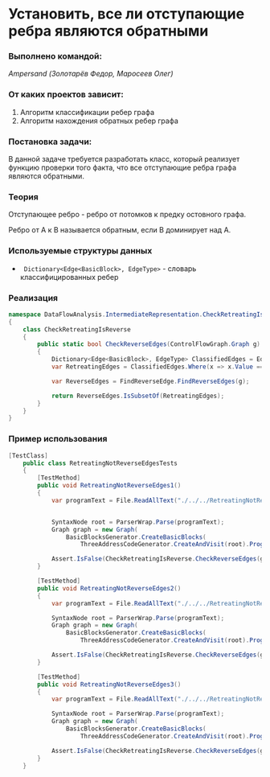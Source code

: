 # Установить, все ли отступающие ребра являются обратными

### Выполнено командой:
*Ampersand (Золотарёв Федор, Маросеев Олег)*

### От каких проектов зависит:
1. Алгоритм классификации ребер графа
2. Алгоритм нахождения обратных ребер графа

### Постановка задачи:
В данной задаче требуется разработать класс, который реализует функцию проверки того факта, что все отступающие ребра графа являются обратными.

### Теория
Отступающее ребро - ребро от потомков к предку остовного графа.

Ребро от A к B называется обратным, если B доминирует над A.

### Используемые структуры данных
- ` Dictionary<Edge<BasicBlock>, EdgeType>` - словарь классифицированных ребер

### Реализация

```cs
namespace DataFlowAnalysis.IntermediateRepresentation.CheckRetreatingIsReverse
{
    class CheckRetreatingIsReverse
    {
        public static bool CheckReverseEdges(ControlFlowGraph.Graph g)
        {
            Dictionary<Edge<BasicBlock>, EdgeType> ClassifiedEdges = EdgeClassification.EdgeClassification.ClassifyEdge(g);
            var RetreatingEdges = ClassifiedEdges.Where(x => x.Value == EdgeType.Retreating).Select(x => x.Key);

            var ReverseEdges = FindReverseEdge.FindReverseEdges(g);

            return ReverseEdges.IsSubsetOf(RetreatingEdges);
        }
    }
}
```

### Пример использования

```cs
[TestClass]
    public class RetreatingNotReverseEdgesTests
    {
        [TestMethod]
        public void RetreatingNotReverseEdges1()
        {
            var programText = File.ReadAllText("./../../RetreatingNotReverseEdgesEx1.txt");


            SyntaxNode root = ParserWrap.Parse(programText);
            Graph graph = new Graph(
                BasicBlocksGenerator.CreateBasicBlocks(
                    ThreeAddressCodeGenerator.CreateAndVisit(root).Program));

            Assert.IsFalse(CheckRetreatingIsReverse.CheckReverseEdges(graph));
        }

        [TestMethod]
        public void RetreatingNotReverseEdges2()
        {
            var programText = File.ReadAllText("./../../RetreatingNotReverseEdgesEx2.txt");

            SyntaxNode root = ParserWrap.Parse(programText);
            Graph graph = new Graph(
                BasicBlocksGenerator.CreateBasicBlocks(
                    ThreeAddressCodeGenerator.CreateAndVisit(root).Program));

            Assert.IsFalse(CheckRetreatingIsReverse.CheckReverseEdges(graph));
        }

        [TestMethod]
        public void RetreatingNotReverseEdges3()
        {
            var programText = File.ReadAllText("./../../RetreatingNotReverseEdgesEx3.txt");

            SyntaxNode root = ParserWrap.Parse(programText);
            Graph graph = new Graph(
                BasicBlocksGenerator.CreateBasicBlocks(
                    ThreeAddressCodeGenerator.CreateAndVisit(root).Program));

            Assert.IsFalse(CheckRetreatingIsReverse.CheckReverseEdges(graph));
        }
    }
```

